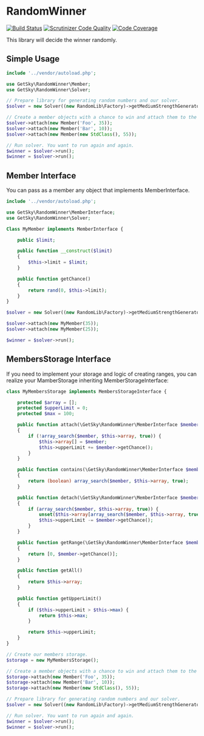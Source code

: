 # RandomWinner
[![Build Status](https://travis-ci.org/JimmDiGrizli/random-winner.svg)](https://travis-ci.org/JimmDiGrizli/random-winner)
[![Scrutinizer Code Quality](https://scrutinizer-ci.com/g/JimmDiGrizli/random-winner/badges/quality-score.png?b=develop)](https://scrutinizer-ci.com/g/JimmDiGrizli/random-winner/?branch=develop)
[![Code Coverage](https://scrutinizer-ci.com/g/JimmDiGrizli/random-winner/badges/coverage.png?b=develop)](https://scrutinizer-ci.com/g/JimmDiGrizli/random-winner/?branch=develop)

This library will decide the winner randomly.

Simple Usage
------------
```php
include '../vendor/autoload.php';

use GetSky\RandomWinner\Member;
use GetSky\RandomWinner\Solver;

// Prepare library for generating random numbers and our solver.
$solver = new Solver((new RandomLib\Factory)->getMediumStrengthGenerator());

// Create a member objects with a chance to win and attach them to the solver.
$solver->attach(new Member('Foo', 35));
$solver->attach(new Member('Bar', 10));
$solver->attach(new Member(new StdClass(), 55));

// Run solver. You want to run again and again.
$winner = $solver->run();
$winner = $solver->run();
```

Member Interface
----------------

You can pass as a member any object that implements MemberInterface.

```php
include '../vendor/autoload.php';

use GetSky\RandomWinner\MemberInterface;
use GetSky\RandomWinner\Solver;

Class MyMember implements MemberInterface {

    public $limit;

    public function __construct($limit)
    {
        $this->limit = $limit;
    }

    public function getChance()
    {
        return rand(0, $this->limit);
    }
}

$solver = new Solver((new RandomLib\Factory)->getMediumStrengthGenerator());

$solver->attach(new MyMember(35));
$solver->attach(new MyMember(25));

$winner = $solver->run();
```

MembersStorage Interface
-----------------------

If you need to implement your storage and logic of creating ranges, you can realize your MamberStorage inheriting MemberStorageInterface:

```php
class MyMembersStorage implements MembersStorageInterface {

    protected $array = [];
    protected $upperLimit = 0;
    protected $max = 100;

    public function attach(\GetSky\RandomWinner\MemberInterface $member)
    {
        if (!array_search($member, $this->array, true)) {
            $this->array[] = $member;
            $this->upperLimit += $member->getChance();
        }
    }

    public function contains(\GetSky\RandomWinner\MemberInterface $member)
    {
        return (boolean) array_search($member, $this->array, true);
    }

    public function detach(\GetSky\RandomWinner\MemberInterface $member)
    {
        if (array_search($member, $this->array, true)) {
            unset($this->array[array_search($member, $this->array, true)]);
            $this->upperLimit -= $member->getChance();
        }
    }

    public function getRange(\GetSky\RandomWinner\MemberInterface $member)
    {
        return [0, $member->getChance()];
    }

    public function getAll()
    {
        return $this->array;
    }

    public function getUpperLimit()
    {
        if ($this->upperLimit > $this->max) {
            return $this->max;
        }

        return $this->upperLimit;
    }
}
```


```php
// Create our members storage.
$storage = new MyMembersStorage();

// Create a member objects with a chance to win and attach them to the storage.
$storage->attach(new Member('Foo', 35));
$storage->attach(new Member('Bar', 10));
$storage->attach(new Member(new StdClass(), 55));

// Prepare library for generating random numbers and our solver.
$solver = new Solver((new RandomLib\Factory)->getMediumStrengthGenerator(), $storage);

// Run solver. You want to run again and again.
$winner = $solver->run();
$winner = $solver->run();
```
